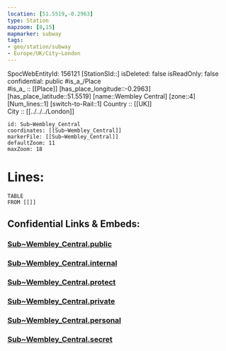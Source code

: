 ```yaml
---
location: [51.5519,-0.2963] 
type: Station 
mapzoom: [8,15] 
mapmarker: subway 
tags:
- geo/station/subway
- Europe/UK/City~London
---
```

SpocWebEntityId: 156121
[StationSId::] 
isDeleted: false
isReadOnly: false
confidential: public
#is_a_/Place  
#is_a_ :: [[Place]] 
[has_place_longitude::-0.2963] 
[has_place_latitude::51.5519] 
[name::Wembley Central] 
[zone::4] 
[Num_lines::1] 
[switch-to-Rail::1] 
Country :: [[UK]]  
City :: [[../../../London]]  


```leaflet
id: Sub~Wembley_Central
coordinates: [[Sub~Wembley_Central]] 
markerFile: [[Sub~Wembley_Central]] 
defaultZoom: 11 
maxZoom: 18
```


# Lines: 
```dataview
TABLE 
FROM [[]] 
```


## Confidential Links & Embeds: 

### [Sub~Wembley_Central.public](/_public/\Earth\Continent\Europe\Europe~North\UK\England\Regions~England\London,Greater\cities~GreaterLondon\Underground\StationSub~Wembley_Central.public.md) 

### [Sub~Wembley_Central.internal](/_internal/\Earth\Continent\Europe\Europe~North\UK\England\Regions~England\London,Greater\cities~GreaterLondon\Underground\StationSub~Wembley_Central.internal.md) 

### [Sub~Wembley_Central.protect](/_protect/\Earth\Continent\Europe\Europe~North\UK\England\Regions~England\London,Greater\cities~GreaterLondon\Underground\StationSub~Wembley_Central.protect.md) 

### [Sub~Wembley_Central.private](/_private/\Earth\Continent\Europe\Europe~North\UK\England\Regions~England\London,Greater\cities~GreaterLondon\Underground\StationSub~Wembley_Central.private.md) 

### [Sub~Wembley_Central.personal](/_personal/\Earth\Continent\Europe\Europe~North\UK\England\Regions~England\London,Greater\cities~GreaterLondon\Underground\StationSub~Wembley_Central.personal.md) 

### [Sub~Wembley_Central.secret](/_secret/\Earth\Continent\Europe\Europe~North\UK\England\Regions~England\London,Greater\cities~GreaterLondon\Underground\StationSub~Wembley_Central.secret.md)

